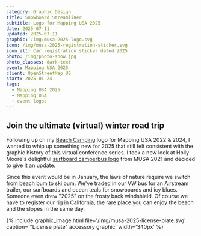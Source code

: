 ```yaml
---
category: Graphic Design
title: Snowboard Streamliner
subtitle: Logo for Mapping USA 2025
date: 2025-07-11
updated: 2025-07-11
graphic: /img/musa-2025-logo.svg
icon: /img/musa-2025-registration-sticker.svg
icon_alt: Car registration sticker dated 2025
photo: /img/photo-snow.jpg
photo_classes: dark-text
event: Mapping USA 2025
client: OpenStreetMap US
start: 2025-01-24
tags:
  - Mapping USA 2025
  - Mapping USA
  - event logos
---
```

## Join the ultimate (virtual) winter road trip

Following up on my [Beach Camping](/projects/musa-camping-logo/) logo for Mapping USA 2022 & 2024, I wanted to whip up something new for 2025 that still felt consistent with the graphic history of this virtual conference series. I took a new look at Holly Moore's delightful [surfboard camperbus logo](https://commons.wikimedia.org/wiki/File:Mapping_USA_2021_logo.svg) from MUSA 2021 and decided to give it an update.

Since this event would be in January, the laws of nature require we switch from beach bum to ski bum. We've traded in our VW bus for an Airstream trailer, our surfboards and ocean teals for snowboards and icy blues. Someone even drew "2025" on the frosty back windshield. Of course we have to register our rig in California, the rare place you can enjoy the beach and the slopes in the same day.

{% include graphic_image.html file='/img/musa-2025-license-plate.svg' caption='"License plate" accessory graphic' width='340px' %}
